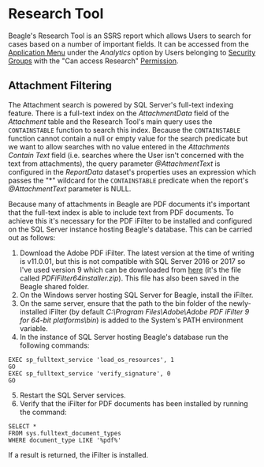 # Research Tool
Beagle's Research Tool is an SSRS report which allows Users to search for cases based on a number of important fields. It can be accessed from the [Application Menu](Application%20Menu.md) under the _Analytics_ option by Users belonging to [Security Groups](Security.md#security-groups) with the "Can access Research" [Permission](permissions.md).

## Attachment Filtering
The Attachment search is powered by SQL Server's full-text indexing feature. There is a full-text index on the _AttachmentData_ field of the _Attachment_ table and the Research Tool's main query uses the `CONTAINSTABLE` function to search this index. Because the `CONTAINSTABLE` function cannot contain a null or empty value for the search predicate but we want to allow searches with no value entered in the _Attachments Contain Text_ field (i.e. searches where the User isn't concerned with the text from attachments), the query parameter _@AttachmentText_ is configured in the _ReportData_ dataset's properties uses an expression which passes the "*" wildcard for the `CONTAINSTABLE` predicate when the report's _@AttachmentText_ parameter is NULL.

Because many of attachments in Beagle are PDF documents it's important that the full-text index is able to include text from PDF documents. To achieve this it's necessary for the PDF iFilter to be installed and configured on the SQL Server instance hosting Beagle's database. This can be carried out as follows:
1. Download the Adobe PDF iFilter. The latest version at the time of writing is v11.0.01, but this is not compatible with SQL Server 2016 or 2017 so I've used version 9 which can be downloaded from [here](ftp://ftp.adobe.com/pub/adobe/acrobat/win/9.x/) (it's the file called _PDFiFilter64installer.zip_). This file has also been saved in the Beagle shared folder.
2. On the Windows server hosting SQL Server for Beagle, install the iFilter.
3. On the same server, ensure that the path to the bin folder of the newly-installed iFilter (by default _C:\Program Files\Adobe\Adobe PDF iFilter 9 for 64-bit platforms\bin_) is added to the System's PATH environment variable.
4. In the instance of SQL Server hosting Beagle's database run the following commands:
````
EXEC sp_fulltext_service 'load_os_resources', 1  
GO
EXEC sp_fulltext_service 'verify_signature', 0
GO
````
5. Restart the SQL Server services.
6. Verify that the iFilter for PDF documents has been installed by running the command:
````
SELECT *
FROM sys.fulltext_document_types
WHERE document_type LIKE '%pdf%'
````

If a result is returned, the iFilter is installed.